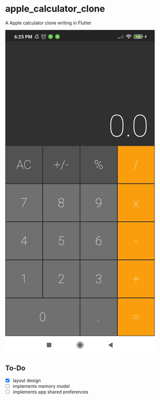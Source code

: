 # apple_calculator_clone

A Apple calculator clone writing in Flutter

![screenshot](docs/screenshot.jpeg)

## To-Do

- [x] layout design
- [ ] implements memory model
- [ ] implements app shared preferences
